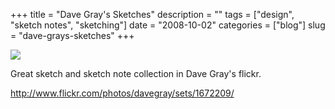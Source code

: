 +++
title = "Dave Gray's Sketches"
description = ""
tags = ["design", "sketch notes", "sketching"]
date = "2008-10-02"
categories = ["blog"]
slug = "dave-grays-sketches"
+++



  <div class="notebook-screenshot"><a href="http://www.flickr.com/photos/davegray/sets/1672209/"><img src="//media.konigi.com/bluga/wt48e4d4f7f1df3.jpg"/></a></div><p>Great sketch and sketch note collection in Dave Gray's flickr.</p>
    
  <a href="http://www.flickr.com/photos/davegray/sets/1672209/">http://www.flickr.com/photos/davegray/sets/1672209/</a>
